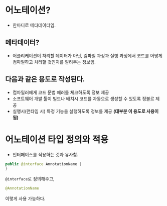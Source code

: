 # 어노테이션?
- 한마디로 메타데이터임.
## 메타데이터?
- 어플리케이션이 처리할 데이터가 아닌, 컴파일 과정과 실행 과정에서 코드를 어떻게 컴파일하고 처리할 것인지를 알려주는 정보임.
## 다음과 같은 용도로 작성된다.
- 컴파일러에게 코드 문법 에러를 체크하도록 정보 제공
- 소프트웨어 개발 툴이 빌드나 배치시 코드를 자동으로 생성할 수 있도록 정볼르 제공
- 실행시(런타임 시) 특정 기능을 실행하도록 정보를 제공 **(대부분 이 용도로 사용이 됨)**

# 어노테이션 타입 정의와 적용
- 인터페이스를 적용하는 것과 유사함.
```java
public @interface AnnotationName {
}
```
`@interface`로 정의해주고,
```java
@AnnotationName
```
이렇게 사용  가능하다.
